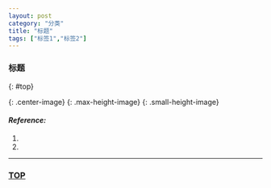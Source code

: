 ```yaml
---
layout: post
category: "分类"
title: "标题"
tags: ["标签1","标签2"]
---
```


### 标题  
{: #top}


![](){: .center-image}
![](){: .max-height-image}
![](){: .small-height-image}


#### *Reference:*  

1. []()  
2. []()  


- - - 

### [TOP](#top)

